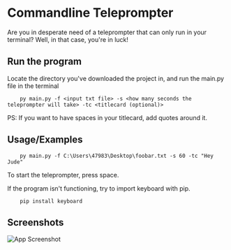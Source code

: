 # Commandline Teleprompter

Are you in desperate need of a teleprompter that can only run in your terminal? Well, in that case, you're in luck!


## Run the program

Locate the directory you've downloaded the project in, and run the main.py file in the terminal
```
    py main.py -f <input txt file> -s <how many seconds the teleprompter will take> -tc <titlecard (optional)>
```
PS: If you want to have spaces in your titlecard, add quotes around it.
## Usage/Examples
```
    py main.py -f C:\Users\47983\Desktop\foobar.txt -s 60 -tc "Hey Jude"
```
To start the teleprompter, press space.

If the program isn't functioning, try to import keyboard with pip.
```
    pip install keyboard
```

## Screenshots

![App Screenshot](https://ibb.co/JnhQs6Q)
